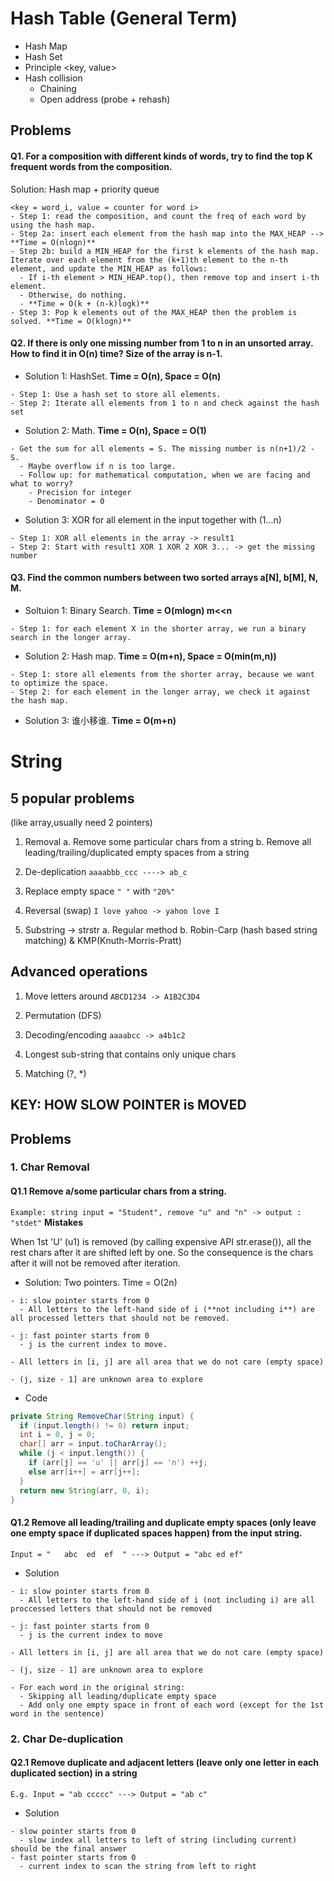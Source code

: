# Hash Table (General Term)
- Hash Map
- Hash Set
- Principle <key, value>
- Hash collision
  - Chaining
  - Open address (probe + rehash)
  
## Problems
#### Q1. For a composition with different kinds of words, try to find the top K frequent words from the composition.
Solution: Hash map + priority queue
```
<key = word_i, value = counter for word i>
- Step 1: read the composition, and count the freq of each word by using the hash map.
- Step 2a: insert each element from the hash map into the MAX_HEAP --> **Time = O(nlogn)**
- Step 2b: build a MIN_HEAP for the first k elements of the hash map. Iterate over each element from the (k+1)th element to the n-th element, and update the MIN_HEAP as follows:
  - If i-th element > MIN_HEAP.top(), then remove top and insert i-th element.
  - Otherwise, do nothing.
  - **Time = O(k + (n-k)logk)**
- Step 3: Pop k elements out of the MAX_HEAP then the problem is solved. **Time = O(klogn)**
```

#### Q2. If there is **only one** missing number from 1 to n in an unsorted array. How to find it in O(n) time? Size of the array is n-1.
- Solution 1: HashSet. **Time = O(n), Space = O(n)**
```
- Step 1: Use a hash set to store all elements.
- Step 2: Iterate all elements from 1 to n and check against the hash set
```
- Solution 2: Math. **Time = O(n), Space = O(1)**
```
- Get the sum for all elements = S. The missing number is n(n+1)/2 - S.
  - Maybe overflow if n is too large.
  - Follow up: for mathematical computation, when we are facing and what to worry?
    - Precision for integer
    - Denominator = 0
```
- Solution 3: XOR for all element in the input together with (1...n)
```
- Step 1: XOR all elements in the array -> result1
- Step 2: Start with result1 XOR 1 XOR 2 XOR 3... -> get the missing number
```

#### Q3. Find the common numbers between two sorted arrays a[N], b[M], N, M.
- Soltuion 1: Binary Search. **Time = O(mlogn) m<<n**
```
- Step 1: for each element X in the shorter array, we run a binary search in the longer array.
```
- Solution 2: Hash map. **Time = O(m+n), Space = O(min(m,n))**
```
- Step 1: store all elements from the shorter array, because we want to optimize the space.
- Step 2: for each element in the longer array, we check it against the hash map.
```
- Solution 3: 谁小移谁. **Time = O(m+n)**



# String

## 5 popular problems 
(like array,usually need 2 pointers)

1. Removal 
  a. Remove some particular chars from a string
  b. Remove all leading/trailing/duplicated empty spaces from a string

2. De-deplication `aaaabbb_ccc ----> ab_c`

3. Replace empty space `" "` with `"20%"`

4. Reversal (swap) `I love yahoo -> yahoo love I`

5. Substring -> strstr
  a. Regular method
  b. Robin-Carp (hash based string matching) & KMP(Knuth-Morris-Pratt)

## Advanced operations
1. Move letters around `ABCD1234 -> A1B2C3D4`

2. Permutation (DFS)

3. Decoding/encoding `aaaabcc -> a4b1c2`

4. Longest sub-string that contains only unique chars

5. Matching (?, *)

## KEY: **HOW SLOW POINTER is MOVED**


## Problems

### 1. Char Removal
#### Q1.1 Remove a/some particular chars from a string.
`Example: string input = "Student", remove "u" and "n" -> output : "stdet"`
**Mistakes**

When 1st 'U' (u1) is removed (by calling expensive API str.erase()), all the rest chars after it are shifted left by one. So the consequence is the chars after it will not be removed after iteration.

- Solution: Two pointers. Time = O(2n)
```
- i: slow pointer starts from 0
  - All letters to the left-hand side of i (**not including i**) are all processed letters that should not be removed.

- j: fast pointer starts from 0
  - j is the current index to move.
  
- All letters in [i, j] are all area that we do not care (empty space)

- (j, size - 1] are unknown area to explore
```
- Code
```java
private String RemoveChar(String input) {
  if (input.length() != 0) return input;
  int i = 0, j = 0;
  char[] arr = input.toCharArray();
  while (j < input.length()) {
    if (arr[j] == 'u' || arr[j] == 'n') ++j;
    else arr[i++] = arr[j++];
  }
  return new String(arr, 0, i);
}
```
#### Q1.2 Remove all leading/trailing and duplicate empty spaces (only leave one empty space if duplicated spaces happen) from the input string.
`Input = "   abc  ed  ef  " ---> Output = "abc ed ef"`
- Solution
```
- i: slow pointer starts from 0
  - All letters to the left-hand side of i (not including i) are all proccessed letters that should not be removed

- j: fast pointer starts from 0
  - j is the current index to move
  
- All letters in [i, j] are all area that we do not care (empty space)

- (j, size - 1] are unknown area to explore

- For each word in the original string:
  - Skipping all leading/duplicate empty space
  - Add only one empty space in front of each word (except for the 1st word in the sentence)
```

### 2. Char De-duplication
#### Q2.1 Remove duplicate and adjacent letters (leave only one letter in each duplicated section) in a string
`E.g. Input = "ab ccccc" ---> Output = "ab c"`
- Solution
```
- slow pointer starts from 0
  - slow index all letters to left of string (including current) should be the final answer
- fast pointer starts from 0
  - current index to scan the string from left to right
```
